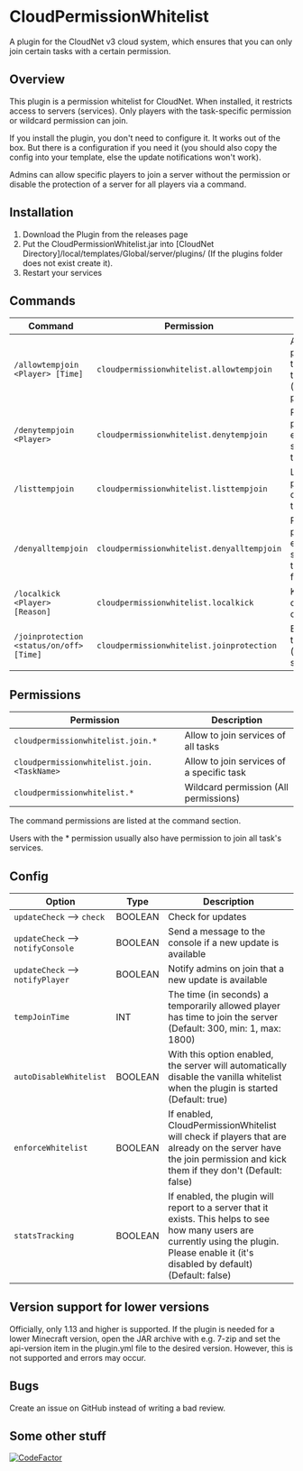 # CloudPermissionWhitelist
A plugin for the CloudNet v3 cloud system, which ensures that you can only join certain tasks with a certain permission.
## Overview
This plugin is a permission whitelist for CloudNet. When installed, it restricts access to servers (services). Only players with the task-specific permission or wildcard permission can join.
  
If you install the plugin, you don't need to configure it. It works out of the box. But there is a configuration if you need it (you should also copy the config into your template, else the update notifications won't work).
  
Admins can allow specific players to join a server without the permission or disable the protection of a server for all players via a command.
## Installation
1. Download the Plugin from the releases page
2. Put the CloudPermissionWhitelist.jar into [CloudNet Directory]/local/templates/Global/server/plugins/ (If the plugins folder does not exist create it).
3. Restart your services
## Commands
| Command | Permission | Description |
|--|--|--|
| `/allowtempjoin <Player> [Time]` | `cloudpermissionwhitelist.allowtempjoin` | Allows a player to join the server temporarily (time p = permanent) |
| `/denytempjoin <Player>` | `cloudpermissionwhitelist.denytempjoin` | Recalls the permission to enter the server temporarily |
| `/listtempjoin` | `cloudpermissionwhitelist.listtempjoin` | Lists all players that can join temporary |
| `/denyalltempjoin` | `cloudpermissionwhitelist.denyalltempjoin` | Recalls the permission to enter the server temporarily for all players |
| `/localkick <Player> [Reason]` | `cloudpermissionwhitelist.localkick` | Kick a player only from the current server |
| `/joinprotection <status/on/off> [Time]` | `cloudpermissionwhitelist.joinprotection` | Enable/disable the whitelist (optional for a specific time) |
## Permissions
| Permission | Description |
|--|--|
| `cloudpermissionwhitelist.join.*` | Allow to join services of all tasks |
| `cloudpermissionwhitelist.join.<TaskName>` | Allow to join services of a specific task |
| `cloudpermissionwhitelist.*` | Wildcard permission (All permissions) |

The command permissions are listed at the command section.

Users with the * permission usually also have permission to join all task's services.
## Config
| Option | Type | Description |
|--|--|--|
| `updateCheck` --> `check` | BOOLEAN | Check for updates |
| `updateCheck` --> `notifyConsole` | BOOLEAN | Send a message to the console if a new update is available |
| `updateCheck` --> `notifyPlayer` | BOOLEAN | Notify admins on join that a new update is available |
| `tempJoinTime` | INT | The time (in seconds) a temporarily allowed player has time to join the server (Default: 300, min: 1, max: 1800) |
| `autoDisableWhitelist` | BOOLEAN | With this option enabled, the server will automatically disable the vanilla whitelist when the plugin is started (Default: true) |
| `enforceWhitelist` | BOOLEAN | If enabled, CloudPermissionWhitelist will check if players that are already on the server have the join permission and kick them if they don't (Default: false)  |
| `statsTracking` | BOOLEAN | If enabled, the plugin will report to a server that it exists. This helps to see how many users are currently using the plugin. Please enable it (it's disabled by default) (Default: false) |
## Version support for lower versions
Officially, only 1.13 and higher is supported.
If the plugin is needed for a lower Minecraft version, open the JAR archive with e.g. 7-zip and set the api-version item in the plugin.yml file to the desired version. However, this is not supported and errors may occur.
## Bugs
Create an issue on GitHub instead of writing a bad review.
## Some other stuff
[![CodeFactor](https://www.codefactor.io/repository/github/jandie1505/cloudpermissionwhitelist/badge)](https://www.codefactor.io/repository/github/jandie1505/cloudpermissionwhitelist)
